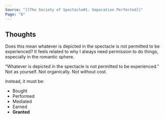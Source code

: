 ```yaml
---
Source: "[[The Society of Spectacle#1. Separation Perfected]]"
Page: "8"
---
```

## Thoughts
Does this mean whatever is depicted in the spectacle is not permitted to be experienced? It feels related to why I always need permission to do things, especially in the romantic sphere.

 “Whatever is depicted in the spectacle is not permitted to be experienced.”
Not as yourself.
Not organically.
Not without cost.

Instead, it must be:
- Bought
- Performed
- Mediated
- Earned
- **Granted**

